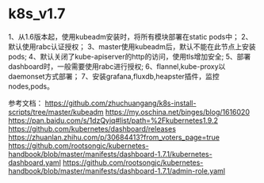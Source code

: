 # k8s_v1.7
1、从1.6版本起，使用kubeadm安装时，将所有模块部署在static pods中；
2、默认使用rabc认证授权；
3、master使用kubeadm后，默认不能在此节点上安装pods; 
4、默认关闭了kube-apiserver的http的访问，使用tls增加安全;
5、部署dashboard时，一般需要使用rabc进行授权;
6、flannel,kube-proxy以daemonset方式部署；
7、安装grafana,fluxdb,heapster插件，监控nodes,pods。

参考文档：
https://github.com/zhuchuangang/k8s-install-scripts/tree/master/kubeadm
https://my.oschina.net/binges/blog/1616020
https://pan.baidu.com/s/1dzQyiq#list/path=%2Fkubernetes1.9.2
https://github.com/kubernetes/dashboard/releases
https://zhuanlan.zhihu.com/p/30684413?from_voters_page=true
https://github.com/rootsongjc/kubernetes-handbook/blob/master/manifests/dashboard-1.7.1/kubernetes-dashboard.yaml
https://github.com/rootsongjc/kubernetes-handbook/blob/master/manifests/dashboard-1.7.1/admin-role.yaml
